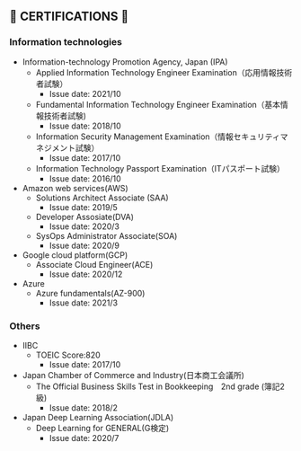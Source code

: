 ## 📖 CERTIFICATIONS 📖

### Information technologies
- Information-technology Promotion Agency, Japan (IPA)
    - Applied Information Technology Engineer Examination（応用情報技術者試験）
      - Issue date: 2021/10
    - Fundamental Information Technology Engineer Examination（基本情報技術者試験)
      - Issue date: 2018/10
    - Information Security Management Examination（情報セキュリティマネジメント試験）
      - Issue date: 2017/10
    - Information Technology Passport Examination（ITパスポート試験）
      - Issue date: 2016/10
- Amazon web services(AWS)
    - Solutions Architect Associate (SAA)
        - Issue date: 2019/5
    - Developer Assosiate(DVA)
        - Issue date: 2020/3
    - SysOps Administrator Associate(SOA)
        - Issue date: 2020/9
- Google cloud platform(GCP)
    - Associate Cloud Engineer(ACE)
        - Issue date: 2020/12
- Azure
    - Azure fundamentals(AZ-900)
        - Issue date: 2021/3

### Others
- IIBC
    - TOEIC Score:820
        - Issue date: 2017/10
- Japan Chamber of Commerce and Industry(日本商工会議所)
    - The Official Business Skills Test in Bookkeeping　2nd grade (簿記2級)
        - Issue date: 2018/2
- Japan Deep Learning Association(JDLA)
    - Deep Learning for GENERAL(G検定)
        - Issue date: 2020/7

